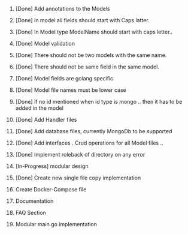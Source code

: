 1. [Done] Add annotations to the Models

1. [Done] In model all fields should start with Caps latter. 

1. [Done] In Model type ModelName should start with caps letter..

1. [Done] Model validation

1. [Done] There should not be two models with the same name.

1. [Done] There should not be same field in the same model.

1. [Done] Model fields are golang specific

1. [Done] Model file names must be lower case 

1. [Done] If no id mentioned when id type is mongo .. then it has to be added in the model

1. [Done] Add Handler files

1. [Done] Add database files, currently MongoDb to be supported

1. [Done] Add interfaces . Crud operations for all Model files ..

1. [Done] Implement roleback of directory on any error

1. [In-Progress] modular design

1. [Done] Create new single file copy implementation

1. Create Docker-Compose file

1. Documentation

1. FAQ Section

1. Modular main.go implementation 


